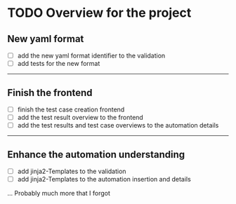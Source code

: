 # TODO Overview for the project

## New yaml format
- [ ] add the new yaml format identifier to the validation
- [ ] add tests for the new format
---
## Finish the frontend
- [ ] finish the test case creation frontend
- [ ] add the test result overview to the frontend
- [ ] add the test results and test case overviews to the automation details
---
## Enhance the automation understanding
- [ ] add jinja2-Templates to the validation
- [ ] add jinja2-Templates to the automation insertion and details

... Probably much more that I forgot
